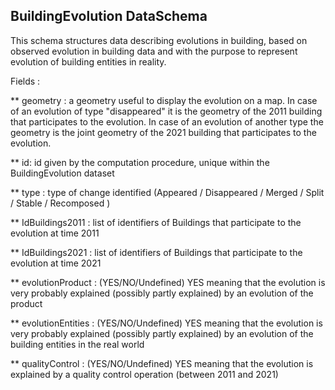## BuildingEvolution DataSchema

This schema structures data describing evolutions in building, based on observed evolution in building data and with the purpose to represent evolution of building entities in reality. 

Fields : 

** geometry : a geometry useful to display the evolution on a map. In case of an evolution of type "disappeared" it is the geometry of the 2011 building that participates to the evolution. In case of an evolution of another type the geometry is the joint geometry of the 2021 building that participates to the evolution. 

** id: id given by the computation procedure, unique within the BuildingEvolution dataset 

** type : type of change identified (Appeared / Disappeared / Merged / Split / Stable / Recomposed )

** IdBuildings2011 : list of identifiers of Buildings that participate to the evolution at time 2011

** IdBuildings2021 : list of identifiers of Buildings that participate to the evolution at time 2021

** evolutionProduct : (YES/NO/Undefined) YES meaning that the evolution is very probably explained (possibly partly explained) by an evolution of the product

** evolutionEntities : (YES/NO/Undefined) YES meaning that the evolution is very probably explained (possibly partly explained) by an evolution of the building entities in the real world

** qualityControl : (YES/NO/Undefined) YES meaning that the evolution is explained by a quality control operation (between 2011 and 2021)

